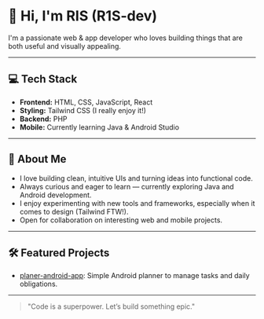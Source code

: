 # 👋 Hi, I'm RIS (R1S-dev)

I'm a passionate web & app developer who loves building things that are both useful and visually appealing.

---

## 💻 Tech Stack

- **Frontend:** HTML, CSS, JavaScript, React  
- **Styling:** Tailwind CSS (I really enjoy it!)
- **Backend:** PHP  
- **Mobile:** Currently learning Java & Android Studio

---

## 🚀 About Me

- I love building clean, intuitive UIs and turning ideas into functional code.
- Always curious and eager to learn — currently exploring Java and Android development.
- I enjoy experimenting with new tools and frameworks, especially when it comes to design (Tailwind FTW!).
- Open for collaboration on interesting web and mobile projects.

---

## 🛠️ Featured Projects

- [planer-android-app](https://github.com/R1S-dev/planer-android-app): Simple Android planner to manage tasks and daily obligations.

---

> "Code is a superpower. Let’s build something epic."

